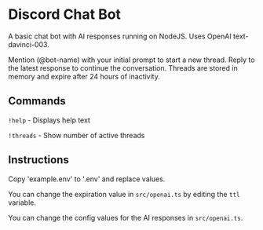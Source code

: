 # Discord Chat Bot

A basic chat bot with AI responses running on NodeJS. Uses OpenAI text-davinci-003.

Mention (@bot-name) with your initial prompt to start a new thread. Reply to the latest response to continue the conversation. Threads are stored in memory and expire after 24 hours of inactivity.

## Commands

`!help` - Displays help text

`!threads` - Show number of active threads

## Instructions

Copy 'example.env' to '.env' and replace values.

You can change the expiration value in `src/openai.ts` by editing the `ttl` variable.

You can change the config values for the AI responses in `src/openai.ts`.
